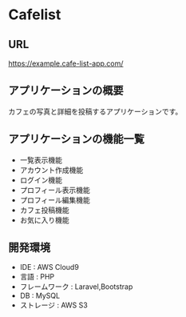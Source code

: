 # Cafelist

## URL
https://example.cafe-list-app.com/

## アプリケーションの概要
カフェの写真と詳細を投稿するアプリケーションです。

## アプリケーションの機能一覧
- 一覧表示機能
- アカウント作成機能
- ログイン機能
- プロフィール表示機能
- プロフィール編集機能
- カフェ投稿機能
- お気に入り機能

## 開発環境
- IDE : AWS Cloud9
- 言語 : PHP
- フレームワーク : Laravel,Bootstrap
- DB : MySQL
- ストレージ : AWS S3

